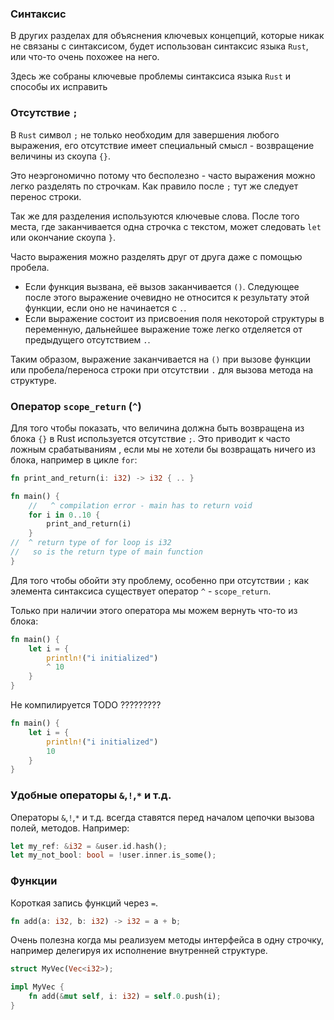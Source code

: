 ### Синтаксис

В других разделах для объяснения ключевых концепций, которые никак не связаны с синтаксисом, будет использован синтаксис языка `Rust`, или что-то очень похожее на него.

Здесь же собраны ключевые проблемы синтаксиса языка `Rust` и способы их исправить

### Отсутствие `;`

В `Rust` символ `;` не только необходим для завершения любого выражения, его отсутствие имеет специальный смысл - возвращение величины из скоупа `{}`.

Это неэргономично потому что бесполезно - часто выражения можно легко разделять по строчкам. Как правило после `;` тут же следует перенос строки.

Так же для разделения используются ключевые слова. После того места, где заканчивается одна строчка с текстом, может следовать `let` или окончание скоупа `}`.

Часто выражения можно разделять друг от друга даже с помощью пробела.
- Если функция вызвана, её вызов заканчивается `()`. Следующее после этого выражение очевидно не относится к результату этой функции, если оно не начинается с `.`.
- Если выражение состоит из присвоения поля некоторой структуры в переменную, дальнейшее выражение тоже легко отделяется от предыдущего отсутствием `.`.

Таким образом, выражение заканчивается на `()` при вызове функции или пробела/переноса строки при отсутствии `.` для вызова метода на структуре.

### Оператор `scope_return` (`^`)

Для того чтобы показать, что величина должна быть возвращена из блока `{}` в Rust используется отсутствие `;`. Это приводит к часто ложным срабатываниям , если мы не хотели бы возвращать ничего из блока, например в цикле `for`:

```rust
fn print_and_return(i: i32) -> i32 { .. }

fn main() {
    //   ^ compilation error - main has to return void
    for i in 0..10 {
        print_and_return(i)
    }
//  ^ return type of for loop is i32
//   so is the return type of main function
}
```

Для того чтобы обойти эту проблему, особенно при отсутствии `;` как элемента синтаксиса существует оператор `^` - `scope_return`.

Только при наличии этого оператора мы можем вернуть что-то из блока:

```rust
fn main() {
    let i = {
        println!("i initialized")
        ^ 10
    }
}
```

Не компилируется TODO ?????????

```rust
fn main() {
    let i = {
        println!("i initialized")
        10
    }
}
```

### Удобные операторы `&`,`!`,`*` и т.д.

Операторы `&`,`!`,`*` и т.д. всегда ставятся перед началом цепочки вызова полей, методов. Например:

```rust
let my_ref: &i32 = &user.id.hash();
let my_not_bool: bool = !user.inner.is_some();
```

### Функции

Короткая запись функций через `=`.

```rust
fn add(a: i32, b: i32) -> i32 = a + b;
```

Очень полезна когда мы реализуем методы интерфейса в одну строчку, например делегируя их исполнение внутренней структуре.

```rust
struct MyVec(Vec<i32>);

impl MyVec {
    fn add(&mut self, i: i32) = self.0.push(i);
}
```
